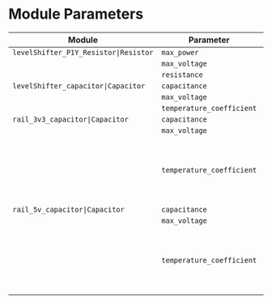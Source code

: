 # Module Parameters
| Module | Parameter | Value |
| --- | --- | --- |
| `levelShifter_P1Y_Resistor\|Resistor` | `max_power` | `([62.5mW])` |
|  | `max_voltage` | `([50V])` |
|  | `resistance` | `([99Ω, 101Ω])` |
| `levelShifter_capacitor\|Capacitor` | `capacitance` | `([90nF, 110nF])` |
|  | `max_voltage` | `([16V])` |
|  | `temperature_coefficient` | `[TemperatureCoefficient.X7R]` |
| `rail_3v3_capacitor\|Capacitor` | `capacitance` | `([423µF, 517µF])` |
|  | `max_voltage` | `([0V, InfinityV])` |
|  | `temperature_coefficient` | `[TemperatureCoefficient.X5R, TemperatureCoefficient.Y5V, TemperatureCoefficient.X7S, TemperatureCoefficient.X7R, TemperatureCoefficient.Z5U, TemperatureCoefficient.C0G, TemperatureCoefficient.X6R, TemperatureCoefficient.X8R]` |
| `rail_5v_capacitor\|Capacitor` | `capacitance` | `([423µF, 517µF])` |
|  | `max_voltage` | `([0V, InfinityV])` |
|  | `temperature_coefficient` | `[TemperatureCoefficient.X5R, TemperatureCoefficient.Y5V, TemperatureCoefficient.X7S, TemperatureCoefficient.X7R, TemperatureCoefficient.Z5U, TemperatureCoefficient.C0G, TemperatureCoefficient.X6R, TemperatureCoefficient.X8R]` |

